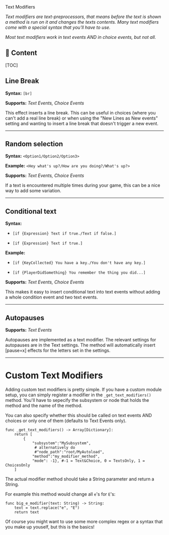 <div class="header-banner tropical">
     <div class="header-label tropical">Text Modifiers</div>
</div>

*Text modifiers are text-preprocessors, that means before the text is shown a method is run on it and changes the texts contents. Many text modifiers come with a special syntax that you'll have to use.*

*Most text modifiers work in text events AND in choice events, but not all.*

## 📜 Content

[TOC]

## Line Break

**Syntax:**  `[br]`

**Supports:** *Text Events, Choice Events*

This effect inserts a line break. This can be useful in choices (where you can't add a real line break) or when using the "New Lines as New events" setting and wanting to insert a line break that doesn't trigger a new event.

---

## Random selection

**Syntax:** `<Option1/Option2/Option3>`

**Example:**  `<Hey what's up?/How are you doing?/What's up?>`

**Supports:** *Text Events, Choice Events*

If a text is encountered multiple times during your game, this can be a nice way to add some variation.

---

## Conditional text

**Syntax:** 

- `[if {Expression} Text if true./Text if false.]` 

- `[if {Expression} Text if true.]`

**Example:** 

- `[if {KeyCollected} You have a key./You don't have any key.]`

- `[if {PlayerDidSomething} You remember the thing you did...]`

**Supports:** *Text Events, Choice Events*

This makes it easy to insert conditional text into text events without adding a whole condition event and two text events.

---

## Autopauses

**Supports:** *Text Events*

Autopauses are implemented as a text modifier. The relevant settings for autopauses are in the Text settings. The method will automatically insert [pause=x] effects for the letters set in the settings.

---

# Custom Text Modifiers

Adding custom text modifiers is pretty simple. If you have a custom module setup, you can simply register a modifier in the `_get_text_modifiers()` method. You'll have to sepecify the subsystem or node that holds the method and the name of the method.

You can also specify whether this should be called on text events AND choices or only one of them (defaults to Text Events only).

```gdscript
func _get_text_modifiers() -> Array[Dictionary]:
    return [
        {
            "subsystem":"MySubsystem", 
             # alternatively do 
             #"node_path":"root/MyAutoload",
            "method":"my_modifier_method", 
            "mode": -1}, #-1 = Text&Choice, 0 = TextsOnly, 1 = ChoicesOnly
    ]
```

The actual modifier method should take a String parameter and return a String.

For example this method would change all `e`'s for `E`'s: 

```gdscript
func big_e_modifier(text: String) -> String:
    text = text.replace("e", "E")
    return text
```

Of course you might want to use some more complex regex or a syntax that you make up youself, but this is the basics!
